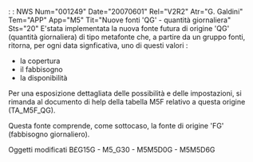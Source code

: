  :  : NWS Num="001249" Date="20070601" Rel="V2R2" Atr="G. Galdini" Tem="APP" App="M5" Tit="Nuove fonti 'QG' - quantità giornaliera" Sts="20"
E'stata implementata la nuova fonte futura di origine 'QG' (quantità giornaliera) di tipo metafonte
che, a partire da un gruppo fonti, ritorna, per ogni data signficativa, uno di questi valori : 
- la copertura
- il fabbisogno
- la disponibilità

Per una esposizione dettagliata delle possibilità e delle impostazioni, si rimanda al documento di
help della tabella M5F relativo a questa origine (TA_M5F_QG).

Questa fonte comprende, come sottocaso, la fonte di origine 'FG' (fabbisogno giornaliero).

Oggetti modificati
B£G15G - M5_G30 - M5M5D0G - M5M5D6G
